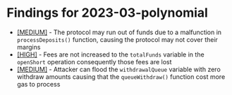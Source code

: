 # Findings for 2023-03-polynomial 

- [[MEDIUM]]([MEDIUM]-1630623024/README.md) - The protocol may run out of funds due to a malfunction in ```processDeposits()``` function, causing the protocol may not cover their margins
- [[HIGH]]([HIGH]-1630553436/README.md) - Fees are not increased to the ```totalFunds``` variable in the ```openShort``` operation consequently those fees are lost
- [[MEDIUM]]([MEDIUM]-1632116863/README.md) - Attacker can flood the ```withdrawalQueue``` variable with zero withdraw amounts causing that the ```queueWithdraw()``` function cost more gas to process

